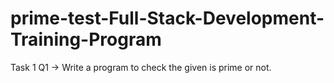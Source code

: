 # prime-test-Full-Stack-Development-Training-Program
Task 1 
Q1 -> Write a program to check the given is prime or not.
